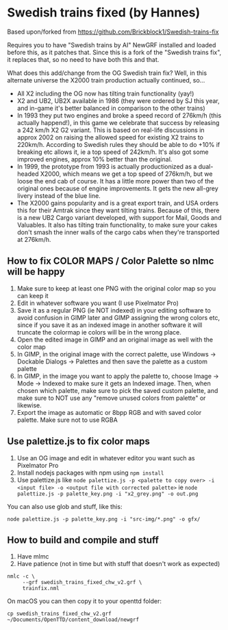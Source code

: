 # Swedish trains fixed (by Hannes)

Based upon/forked from https://github.com/Brickblock1/Swedish-trains-fix

Requires you to have "Swedish trains by AI" NewGRF installed and loaded before this, as it patches that.
Since this is a fork of the "Swedish trains fix", it replaces that, so no need to have both this and that.

What does this add/change from the OG Swedish train fix? Well, in this alternate universe the X2000 train production actually continued, so...
* All X2 including the OG now has tilting train functionality (yay!)
* X2 and UB2, UB2X available in 1986 (they were ordered by SJ this year, and in-game it's better balanced in comparison to the other trains)
* In 1993 they put two engines and broke a speed record of 276km/h (this actually happend!), in this game we celebrate that success by releasing a 242 km/h X2 G2 variant. This is based on real-life discussions in approx 2002 on raising the allowed speed for existing X2 trains to 220km/h. According to Swedish rules they should be able to do +10% if breaking etc allows it, ie a top speed of 242km/h. It's also got some improved engines, approx 10% better than the original.
* In 1999, the prototype from 1993 is actually productionized as a dual-headed X2000, which means we get a top speed of 276km/h, but we loose the end cab of course. It has a little more power than two of the original ones because of engine improvements. It gets the new all-grey livery instead of the blue line.
* The X2000 gains popularity and is a great export train, and USA orders this for their Amtrak since they want tilting trains. Because of this, there is a new UB2 Cargo variant developed, with support for Mail, Goods and Valuables. It also has tilting train functionality, to make sure your cakes don't smash the inner walls of the cargo cabs when they're transported at 276km/h. 

## How to fix COLOR MAPS / Color Palette so nlmc will be happy

1. Make sure to keep at least one PNG with the original color map so you can keep it
2. Edit in whatever software you want (I use Pixelmator Pro)
3. Save it as a regular PNG (ie NOT indexed) in your editing software to avoid confusion in GIMP later and GIMP assigning the wrong colors etc, since if you save it as an indexed image in another software it will truncate the colormap ie colors will be in the wrong place.
4. Open the edited image in GIMP and an original image as well with the color map
5. In GIMP, in the original image with the correct palette, use Windows -> Dockable Dialogs -> Palettes and then save the palette as a custom palette
6. In GIMP, in the image you want to apply the palette to, choose Image -> Mode -> Indexed to make sure it gets an Indexed image. Then, when chosen which palette, make sure to pick the saved custom palette, and make sure to NOT use any "remove unused colors from palette" or likewise.
7. Export the image as automatic or 8bpp RGB and with saved color palette. Make sure not to use RGBA

## Use palettize.js to fix color maps
1. Use an OG image and edit in whatever editor you want such as Pixelmator Pro
2. Install nodejs packages with npm using `npm install`
3. Use palettize.js like `node palettize.js -p <palette to copy over> -i <input file> -o <output file with corrected palette>` ie `node palettize.js -p palette_key.png -i "x2_grey.png" -o out.png`

You can also use glob and stuff, like this:
```
node palettize.js -p palette_key.png -i "src-img/*.png" -o gfx/
```

## How to build and compile and stuff
1. Have mlmc
2. Have patience (not in time but with stuff that doesn't work as expected)
```
nmlc -c \
     --grf swedish_trains_fixed_chw_v2.grf \
     trainfix.nml
```

On macOS you can then copy it to your openttd folder:
```
cp swedish_trains_fixed_chw_v2.grf ~/Documents/OpenTTD/content_download/newgrf
```
